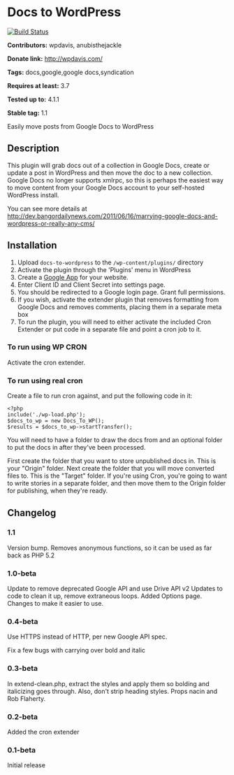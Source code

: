# Docs to WordPress #
[![Build Status](https://travis-ci.org/bangordailynews/Docs-to-WordPress.svg?branch=master)](https://travis-ci.org/bangordailynews/Docs-to-WordPress)

**Contributors:** wpdavis, anubisthejackle

**Donate link:** http://wpdavis.com/

**Tags:** docs,google,google docs,syndication

**Requires at least:** 3.7

**Tested up to:** 4.1.1

**Stable tag:** 1.1


Easily move posts from Google Docs to WordPress

## Description ##
This plugin will grab docs out of a collection in Google Docs, create or update a post in WordPress and then move the doc to a new collection. Google Docs no longer supports xmlrpc, so this is perhaps the easiest way to move content from your Google Docs account to your self-hosted WordPress install.

You can see more details at http://dev.bangordailynews.com/2011/06/16/marrying-google-docs-and-wordpress-or-really-any-cms/

## Installation ##

1. Upload `docs-to-wordpress` to the `/wp-content/plugins/` directory
2. Activate the plugin through the 'Plugins' menu in WordPress
3. Create a [Google App](https://console.developers.google.com/project) for your website.
4. Enter Client ID and Client Secret into settings page.
5. You should be redirected to a Google login page. Grant full permissions.
6. If you wish, activate the extender plugin that removes formatting from Google Docs and removes comments, placing them in a separate meta box
7. To run the plugin, you will need to either activate the included Cron Extender or put code in a separate file and point a cron job to it.

### To run using WP CRON ###
Activate the cron extender.

### To run using real cron ###
Create a file to run cron against, and put the following code in it:

```
<?php
include('./wp-load.php');
$docs_to_wp = new Docs_To_WP();
$results = $docs_to_wp->startTransfer();
```

You will need to have a folder to draw the docs from and an optional folder to put the docs in after they've been processed.

First create the folder that you want to store unpublished docs in. This is your "Origin" folder. Next create the folder that you will move converted files to. This is the "Target" folder. If you're using Cron, you're going to want to write stories in a separate folder, and then move them to the Origin folder for publishing, when they're ready.

## Changelog ##

### 1.1 ###
Version bump. Removes anonymous functions, so it can be used as far back as PHP 5.2

### 1.0-beta ###
Update to remove deprecated Google API and use Drive API v2
Updates to code to clean it up, remove extraneous loops.
Added Options page. Changes to make it easier to use.

### 0.4-beta ###
Use HTTPS instead of HTTP, per new Google API spec.

Fix a few bugs with carrying over bold and italic

### 0.3-beta ###
In extend-clean.php, extract the styles and apply them so bolding and italicizing goes through. Also, don't strip heading styles. Props nacin and  Rob Flaherty.

### 0.2-beta ###
Added the cron extender

### 0.1-beta ###
Initial release
